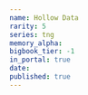 ```yaml
---
name: Hollow Data
rarity: 5
series: tng
memory_alpha:
bigbook_tier: -1
in_portal: true
date:
published: true
---
```



